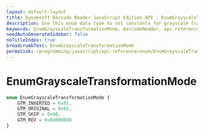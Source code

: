```yaml
---
layout: default-layout
title: Dynamsoft Barcode Reader JavaScript Edition API - EnumGrayscaleTransformationMode
description: Use this enum data type to set constants for grayscale transformation mode of barcodes when using Dynamsoft Barcode Reader JavaScript Edition in your project.
keywords: EnumGrayscaleTransformationMode, BarcodeReader, api reference, javascript, js
needAutoGenerateSidebar: false
noTitleIndex: true
breadcrumbText: EnumGrayscaleTransformationMode
permalink: /programming/javascript/api-reference/enum/EnumGrayscaleTransformationMode.html
---
```



# EnumGrayscaleTransformationMode

```ts
enum EnumGrayscaleTransformationMode { 
    GTM_INVERTED = 0x01, 
    GTM_ORIGINAL = 0x02, 
    GTM_SKIP = 0x00,
    GTM_REV = 0x80000000
}
```
